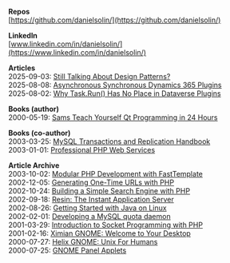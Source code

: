 **Repos**  
[https://github.com/danielsolin/](https://github.com/danielsolin/)  
  
**LinkedIn**   
[www.linkedin.com/in/danielsolin/](https://www.linkedin.com/in/danielsolin/)  

**Articles**   
2025-09-03: [Still Talking About Design Patterns?](devlog/_posts/2025-09-03-still-talking-about-design-patterns/)  
2025-08-08: [Asynchronous Synchronous Dynamics 365 Plugins](devlog/_posts/2025-08-08-asynchronous-synchronous-dynamics-365-plugins/)  
2025-08-02: [Why Task.Run() Has No Place in Dataverse Plugins](devlog/_posts/2025-08-02-why-taskrun-has-no-place-in-dataverse-plugins/)  
  
**Books (author)**  
2000-05-19: [Sams Teach Yourself Qt Programming in 24 Hours](http://www.amazon.com/Sams-Teach-Yourself-Programming-Hours/dp/0672318695/)  
  
**Books (co-author)**  
2003-03-25: [MySQL Transactions and Replication Handbook](http://www.amazon.com/MySQL-Transactions-Replication-Handbook-Daniel/dp/1861008384/)  
2003-01-01: [Professional PHP Web Services](http://www.amazon.com/Professional-PHP-Services-James-Fuller/dp/1861008074/)  
  
**Article Archive**   
2003-10-02: [Modular PHP Development with FastTemplate](https://web.archive.org/web/20041010173213/http://www.onlamp.com/pub/a/php/2003/10/02/modular_php.html)  
2002-12-05: [Generating One-Time URLs with PHP](https://web.archive.org/web/20030401151056/http://www.onlamp.com/pub/a/php/2002/12/05/one_time_URLs.html)  
2002-10-24: [Building a Simple Search Engine with PHP](https://web.archive.org/web/20030802090135/http://www.onlamp.com/pub/a/php/2002/10/24/simplesearchengine.html)  
2002-09-18: [Resin: The Instant Application Server](https://web.archive.org/web/20030419084539/http://www.onjava.com/pub/a/onjava/2002/09/18/resin.html)  
2002-08-26: [Getting Started with Java on Linux](https://www.linuxjournal.com/article/6290)  
2002-02-01: [Developing a MySQL quota daemon](https://jacobfilipp.com/DrDobbs/articles/SA/v11/i02/a8.htm)  
2001-03-29: [Introduction to Socket Programming with PHP](https://web.archive.org/web/20030202082831/http://www.onlamp.com/pub/a/php/2001/03/29/socket_intro.html)  
2001-02-16: [Ximian GNOME: Welcome to Your Desktop](https://web.archive.org/web/20030413193655/http://linux.oreillynet.com/pub/a/linux/2001/02/16/ximian.html)  
2000-07-27: [Helix GNOME: Unix For Humans](https://web.archive.org/web/20030402043840/http://linux.oreillynet.com/pub/a/linux/2000/07/27/helix_gnome.html)  
2000-07-25: [GNOME Panel Applets](https://web.archive.org/web/20030803010043/http://www.onlamp.com/pub/a/python/2000/07/25/gnome_applet.html)  

